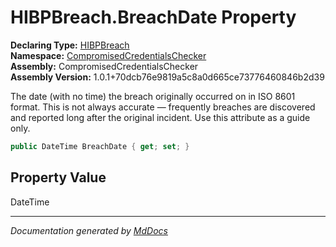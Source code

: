 ﻿<!--  
  <auto-generated>   
    The contents of this file were generated by a tool.  
    Changes to this file may be list if the file is regenerated  
  </auto-generated>   
-->

# HIBPBreach.BreachDate Property

**Declaring Type:** [HIBPBreach](../index.md)  
**Namespace:** [CompromisedCredentialsChecker](../../index.md)  
**Assembly:** CompromisedCredentialsChecker  
**Assembly Version:** 1.0.1+70dcb76e9819a5c8a0d665ce73776460846b2d39

The date (with no time) the breach originally occurred on in ISO 8601 format. This is not always accurate — frequently breaches are discovered and reported long after the original incident. Use this attribute as a guide only.

```csharp
public DateTime BreachDate { get; set; }
```

## Property Value

DateTime

___

*Documentation generated by [MdDocs](https://github.com/ap0llo/mddocs)*
